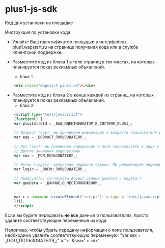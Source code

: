 plus1-js-sdk
============


Код для установки на площадке

Инструкция по установке кода:
 * Узнайте Ваш идентификатор площадки в интерфейсах plus1.wapstart.ru на странице получения кода или в службе клиентской поддержке.
 * Разместите код из блока 1 в теле страниц в тех местах, на которых планируется показ рекламных объявлений.

   * блок 1

```html
    <div class="wapstart-plus1-ad"></div>
```

 * Разместите код из блока 2 в конце каждой из страниц, на которых планируется показ рекламных объявлений.
   * блок 2

```html
    <script type="text/javascript">
    (function() {
    var plus1SiteId = _ВАШ_ИДЕНТИФИКАТОР_В_СИСТЕМЕ_PLUS1_;
    
    // Возраст (age): мы принимаем информацию о возрасте пользователя в виде целого числа (число полных лет).
    var age = _ВОЗРАСТ_ПОЛЬЗОВАТЕЛЯ_;
    
    // Пол (sex): мы принимаем информацию о поле пользователя в виде строки „man“ или „woman“. 
    // Другие значения недопустимы.
    var sex = _ПОЛ_ПОЛЬЗОВАТЕЛЯ_; 
    
    // Логин (login): допустима передача строки. Мы рекомендуем передавать не сам логин, а его хеш. Например sha1($login).
    var login = _ЛОГИН_ПОЛЬЗОВАТЕЛЯ_; 
    
    // Пожалуйста, согласуйте формат данных geoData с WapStart
    var geoData = _ДАННЫЕ_О_МЕСТОПОЛОЖЕНИИ_;
    
    
    var c = document.createElement('script'); c.type = 'text/javascript'; c.async = true; c.src = 'http://ro.plus1.wapstart.ru/?area=getJsCode&id=' + plus1SiteId + '&age=' + age + '&sex=' + sex + '&login=' + login + '&location=' + geoData + '&encoding=1'; var s = document.getElementsByTagName('script')[0]; s.parentNode.insertBefore(c, s);
    })();
    </script>
```

Если вы будете передавать **не все** данные о пользователях, просто удалите соответствующие переменные из кода.

Например, чтобы убрать передачу информации о поле пользователя, необходимо удалить
соответствующую переменную: "var sex = \_ПОЛ\_ПОЛЬЗОВАТЕЛЯ\_;" и "+ '&sex=' + sex"
